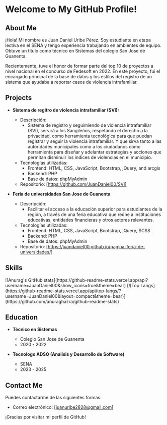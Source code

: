 # Welcome to My GitHub Profile!

## About Me

¡Hola! Mi nombre es Juan Daniel Uribe Pérez. Soy estudiante en etapa lectiva en el SENA y tengo experiencia trabajando en ambientes de equipo. Obtuve un título como técnico en Sistemas del colegio San Jose de Guanenta.

Recientemente, tuve el honor de formar parte del top 10 de proyectos a nivel nacional en el concurso de Fedesoft en 2022. En este proyecto, fui el encargado principal de la base de datos y los estilos del registro de un sistema que ayudaba a reportar casos de violencia intrafamiliar.

## Projects

- **Sistema de regitro de violencia intrafamiliar (SVI):**

  - Descripción:
    - Sistema de registro y seguimiendo de violencia intrafamiliar (SVI), servirá a los Sangileños, respetando el derecho a la privacidad, como herramienta tecnológica para que puedan registrar y seguir la violencia intrafamiliar. Y que sirva tanto a las autoridades municipales como a los ciudadanos como herramienta para diseñar y adelantar estrategias y acciones que permitan disminuir los indices de violencias en el municipio.
  - Tecnologías utilizadas:
    - Frontend: HTML, CSS, JavaScript, Bootstrap, jQuery, and arcgis
    - Backend: PHP
    - Base de datos: phpMyAdmin
  - Repositorio: [https://github.com/JuanDaniel00/SVI]

- **Feria de universidades San Jose de Guanenta**
  - Descripción:
    - Facilitar el acceso a la educación superior para estudiantes de la región, a través de una feria educativa que reúne a instituciones educativas, entidades financieras y otros actores relevantes.
  - Tecnologías utilizadas:
    - Frontend: HTML, CSS, JavaScript, Bootstrap, jQuery, SCSS
    - Backend: PHP
    - Base de datos: phpMyAdmin
  - Repositorio: [https://juandaniel00.github.io/pagina-feria-de-universidades/]

## Skills
<div>
  ![Anurag's GitHub stats](https://github-readme-stats.vercel.app/api?username=JuanDaniel00&show_icons=true&theme=bear)
  [![Top Langs](https://github-readme-stats.vercel.app/api/top-langs/?username=JuanDaniel00&layout=compact&theme=bear)](https://github.com/anuraghazra/github-readme-stats)
</div>


## Education

- **Técnico en Sistemas**

  - Colegio San Jose de Guanenta
  - 2020 - 2022

- **Tecnologo ADSO (Analisis y Desarrollo de Software)**
  - SENA
  - 2023 - 2025

## Contact Me

Puedes contactarme de las siguientes formas:

- Correo electrónico: [juanuribe2828@gmail.com]

¡Gracias por visitar mi perfil de GitHub!
